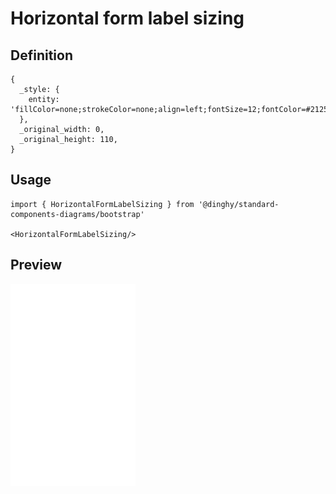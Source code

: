 # Horizontal form label sizing

## Definition

```
{
  _style: { 
    entity: 'fillColor=none;strokeColor=none;align=left;fontSize=12;fontColor=#212529;',
  },
  _original_width: 0,
  _original_height: 110,
}
```

## Usage

```
import { HorizontalFormLabelSizing } from '@dinghy/standard-components-diagrams/bootstrap'

<HorizontalFormLabelSizing/>
```

## Preview

<img src="./horizontal-form-label-sizing.png" width="200"/>
